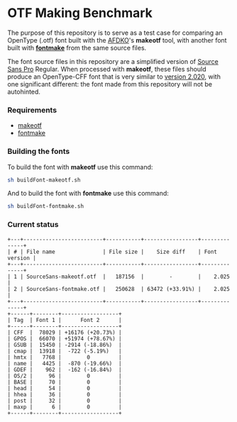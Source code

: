 # OTF Making Benchmark

The purpose of this repository is to serve as a test case for comparing an OpenType (.otf)
font built with the [AFDKO](http://www.adobe.com/devnet/opentype/afdko.html)'s **makeotf**
tool, with another font built with **[fontmake](https://github.com/googlei18n/fontmake)**
from the same source files.

The font source files in this repository are a simplified version of
[Source Sans Pro](https://github.com/adobe-fonts/source-sans-pro) Regular. When processed
with **makeotf**, these files should produce an OpenType-CFF font that is very similar to
[version 2.020](https://github.com/adobe-fonts/source-sans-pro/releases/tag/2.020R-ro%2F1.075R-it),
with one significant different: the font made from this repository will not be autohinted.


### Requirements

* [makeotf](https://github.com/adobe-type-tools/afdko/releases/latest)
* [fontmake](https://github.com/googlei18n/fontmake)


### Building the fonts

To build the font with **makeotf** use this command:
```sh
sh buildFont-makeotf.sh
```

And to build the font with **fontmake** use this command:
```sh
sh buildFont-fontmake.sh
```

### Current status
```
+---+-------------------------+-----------+-----------------+--------------+
| # | File name               | File size |    Size diff    | Font version |
+---+-------------------------+-----------+-----------------+--------------+
| 1 | SourceSans-makeotf.otf  |   187156  |        -        |    2.025     |
| 2 | SourceSans-fontmake.otf |   250628  | 63472 (+33.91%) |    2.025     |
+---+-------------------------+-----------+-----------------+--------------+
+------+--------+------------------+
| Tag  | Font 1 |      Font 2      |
+------+--------+------------------+
| CFF  |  78029 | +16176 (+20.73%) |
| GPOS |  66070 | +51974 (+78.67%) |
| GSUB |  15450 | -2914 (-18.86%)  |
| cmap |  13918 |  -722 (-5.19%)   |
| hmtx |   7768 |        0         |
| name |   4425 |  -870 (-19.66%)  |
| GDEF |    962 |  -162 (-16.84%)  |
| OS/2 |     96 |        0         |
| BASE |     70 |        0         |
| head |     54 |        0         |
| hhea |     36 |        0         |
| post |     32 |        0         |
| maxp |      6 |        0         |
+------+--------+------------------+
```
